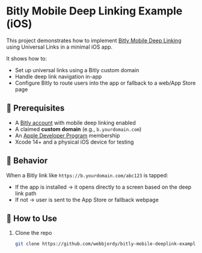 # Bitly Mobile Deep Linking Example (iOS)

This project demonstrates how to implement [Bitly Mobile Deep Linking](https://dev.bitly.com/docs/deep-linking/) using Universal Links in a minimal iOS app.

It shows how to:
- Set up universal links using a Bitly custom domain
- Handle deep link navigation in-app
- Configure Bitly to route users into the app or fallback to a web/App Store page

## 🔧 Prerequisites

- A [Bitly account](https://bitly.com/) with mobile deep linking enabled
- A claimed **custom domain** (e.g., `b.yourdomain.com`)
- An [Apple Developer Program](https://developer.apple.com/programs/) membership
- Xcode 14+ and a physical iOS device for testing

## 🧪 Behavior

When a Bitly link like `https://b.yourdomain.com/abc123` is tapped:
- If the app is installed → it opens directly to a screen based on the deep link path
- If not → user is sent to the App Store or fallback webpage

## 🚀 How to Use

1. Clone the repo  
   ```bash
   git clone https://github.com/webbjordy/bitly-mobile-deeplink-example.git
